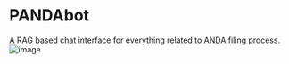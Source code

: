 # PANDAbot
A RAG based chat interface for everything related to ANDA filing process.
![image](https://github.com/user-attachments/assets/21d8f2ca-8a8c-451e-8ccd-8c8d060ee0e4)
